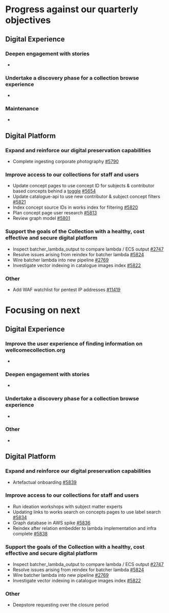 # Progress against our quarterly objectives
## Digital Experience
### Deepen engagement with stories
-	

### Undertake a discovery phase for a collection browse experience
-	

### Maintenance
- 

## Digital Platform
### Expand and reinforce our digital preservation capabilities
-	Complete ingesting corporate photography [#5790](https://github.com/wellcomecollection/platform/issues/5790)

### Improve access to our collections for staff and users
- Update concept pages to use concept ID for subjects & contributor based concepts behind a [toggle](https://dash.wellcomecollection.org/toggles/) [#5654](https://github.com/wellcomecollection/platform/issues/5654)
- Update catalogue-api to use new contributor & subject concept filters [#5821](https://github.com/wellcomecollection/platform/issues/5821)
- Index concept source IDs in works index for filtering [#5820](https://github.com/wellcomecollection/platform/issues/5820)
- Plan concept page user research [#5813](https://github.com/wellcomecollection/platform/issues/5813)
- Review graph model [#5801](https://github.com/wellcomecollection/platform/issues/5801)

### Support the goals of the Collection with a healthy, cost effective and secure digital platform
- Inspect batcher_lambda_output to compare lambda / ECS output [#2747](https://github.com/wellcomecollection/catalogue-pipeline/issues/2747)
- Resolve issues arising from reindex for batcher lambda [#5824](https://github.com/wellcomecollection/platform/issues/5824)
- Wire batcher lambda into new pipeline [#2769](https://github.com/wellcomecollection/catalogue-pipeline/issues/2769)
- Investigate vector indexing in catalogue images index [#5822](https://github.com/wellcomecollection/platform/issues/5822)

### Other
- Add WAF watchlist for pentest IP addresses [#11419](https://github.com/wellcomecollection/wellcomecollection.org/pull/11419)


# Focusing on next
## Digital Experience
### 


### Improve the user experience of finding information on wellcomecollection.org
- 

### Deepen engagement with stories
-	

### Undertake a discovery phase for a collection browse experience
- 

### Other
- 

## Digital Platform
### Expand and reinforce our digital preservation capabilities
-	Artefactual onboarding [#5839](https://github.com/wellcomecollection/platform/issues/5839)

### Improve access to our collections for staff and users
- Run ideation workshops with subject matter experts
- Updating links to works search on concepts pages to use label search [#5834](https://github.com/wellcomecollection/platform/issues/5834)
- Graph database in AWS spike [#5836](https://github.com/wellcomecollection/platform/issues/5836)
- Reindex after relation embedder to lambda implementation and infra complete [#5838](https://github.com/wellcomecollection/platform/issues/5838)

### Support the goals of the Collection with a healthy, cost effective and secure digital platform
- Inspect batcher_lambda_output to compare lambda / ECS output [#2747](https://github.com/wellcomecollection/catalogue-pipeline/issues/2747)
- Resolve issues arising from reindex for batcher lambda [#5824](https://github.com/wellcomecollection/platform/issues/5824)
- Wire batcher lambda into new pipeline [#2769](https://github.com/wellcomecollection/catalogue-pipeline/issues/2769)
- Investigate vector indexing in catalogue images index [#5822](https://github.com/wellcomecollection/platform/issues/5822)

### Other
- Deepstore requesting over the closure period
